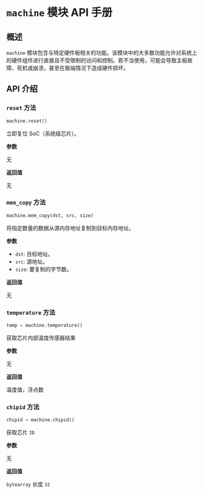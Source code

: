 # `machine` 模块 API 手册

## 概述

`machine` 模块包含与特定硬件板相关的功能。该模块中的大多数功能允许对系统上的硬件组件进行直接且不受限制的访问和控制。若不当使用，可能会导致主板故障、死机或崩溃，甚至在极端情况下造成硬件损坏。

## API 介绍

### `reset` 方法

```python
machine.reset()
```

立即复位 SoC（系统级芯片）。

**参数**

无

**返回值**

无

### `mem_copy` 方法

```python
machine.mem_copy(dst, src, size)
```

将指定数量的数据从源内存地址复制到目标内存地址。

**参数**

- `dst`: 目标地址。
- `src`: 源地址。
- `size`: 要复制的字节数。

**返回值**

无

### `temperature` 方法

```python
temp = machine.temperature()
```

获取芯片内部温度传感器结果

**参数**

无

**返回值**

温度值，浮点数

### `chipid` 方法

```python
chipid = machine.chipid()
```

获取芯片 `ID`

**参数**

无

**返回值**

`bytearray` 长度 `32`
